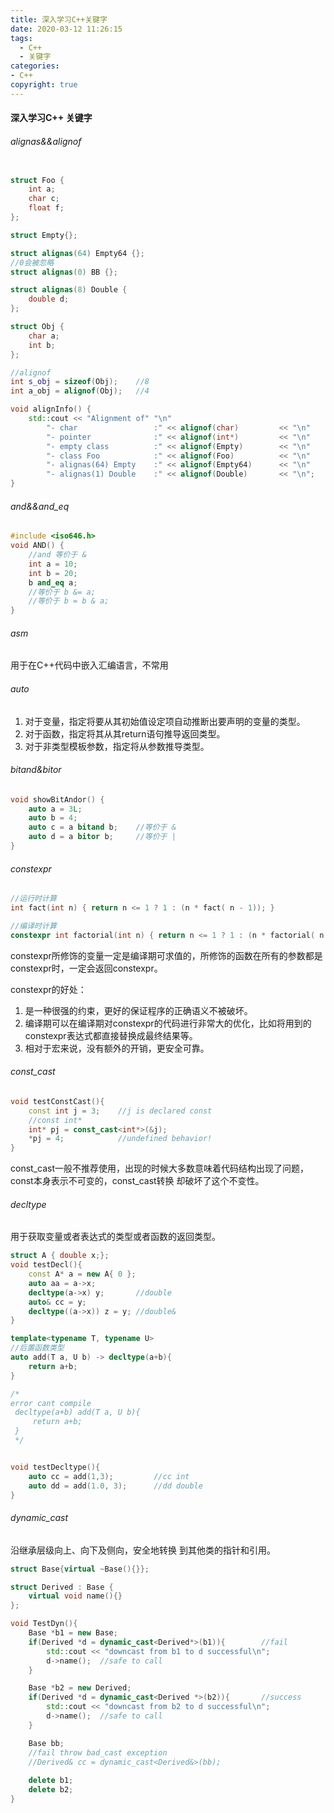 ```yaml
---
title: 深入学习C++关键字
date: 2020-03-12 11:26:15
tags:
  - C++
  - 关键字
categories: 
- C++
copyright: true
---
```


#### 深入学习C++ 关键字

###### alignas&&alignof

```C++

struct Foo {
	int a;
	char c;
	float f;
};

struct Empty{};

struct alignas(64) Empty64 {};
//0会被忽略
struct alignas(0) BB {};

struct alignas(8) Double {
	double d;
};

struct Obj {
	char a;
	int b;
};

//alignof 
int s_obj = sizeof(Obj);	//8
int a_obj = alignof(Obj);	//4

void alignInfo() {
	std::cout << "Alignment of" "\n"
		"- char					:" << alignof(char)			<< "\n"		//1
		"- pointer				:" << alignof(int*)			<< "\n"		//8 4
		"- empty class			:" << alignof(Empty)		<< "\n"		//1
		"- class Foo			:" << alignof(Foo)			<< "\n"		//4
		"- alignas(64) Empty	:" << alignof(Empty64)		<< "\n"		//64
		"- alignas(1) Double	:" << alignof(Double)		<< "\n";	//8(WIN下编译报错)
}

```

###### and&&and_eq

```C++
#include <iso646.h>
void AND() {
	//and 等价于 &
	int a = 10;
	int b = 20;
	b and_eq a;
	//等价于 b &= a;
	//等价于 b = b & a;
}
```

###### asm

用于在C++代码中嵌入汇编语言，不常用

###### auto

1. 对于变量，指定将要从其初始值设定项自动推断出要声明的变量的类型。
2. 对于函数，指定将其从其return语句推导返回类型。
3. 对于非类型模板参数，指定将从参数推导类型。

###### bitand&bitor

```C++
void showBitAndor() {
	auto a = 3L;
	auto b = 4;
	auto c = a bitand b;	//等价于 &
	auto d = a bitor b;		//等价于 |
}
```

###### constexpr

```C++
//运行时计算
int fact(int n) { return n <= 1 ? 1 : (n * fact( n - 1)); }

//编译时计算
constexpr int factorial(int n) { return n <= 1 ? 1 : (n * factorial( n - 1)); }
```

constexpr所修饰的变量一定是编译期可求值的，所修饰的函数在所有的参数都是constexpr时，一定会返回constexpr。

constexpr的好处：

1. 是一种很强的约束，更好的保证程序的正确语义不被破坏。
2. 编译期可以在编译期对constexpr的代码进行非常大的优化，比如将用到的constexpr表达式都直接替换成最终结果等。
3. 相对于宏来说，没有额外的开销，更安全可靠。

###### const_cast

```C++
void testConstCast(){
	const int j = 3;	//j is declared const
	//const int*
	int* pj = const_cast<int*>(&j); 
	*pj = 4;			//undefined behavior!
}

```

const_cast一般不推荐使用，出现的时候大多数意味着代码结构出现了问题，const本身表示不可变的，const_cast转换 却破坏了这个不变性。

###### decltype

用于获取变量或者表达式的类型或者函数的返回类型。

```C++
struct A { double x;};
void testDecl(){
	const A* a = new A{ 0 };
	auto aa = a->x;
	decltype(a->x) y;		//double
	auto& cc = y;
	decltype((a->x)) z = y;	//double&
}

template<typename T, typename U>
//后置函数类型
auto add(T a, U b) -> decltype(a+b){
	return a+b;
}

/* 
error cant compile
 decltype(a+b) add(T a, U b){
 	 return a+b;
 }
 */


void testDecltype(){
	auto cc = add(1,3);			//cc int
	auto dd = add(1.0, 3);		//dd double
}

```

###### dynamic_cast

沿继承层级向上、向下及侧向，安全地转换 到其他类的指针和引用。

```C++
struct Base{virtual ~Base(){}};

struct Derived : Base {
	virtual void name(){}
};

void TestDyn(){
	Base *b1 = new Base;
	if(Derived *d = dynamic_cast<Derived*>(b1)){		//fail
		std::cout << "downcast from b1 to d successful\n";
		d->name();	//safe to call
	}

	Base *b2 = new Derived;
	if(Derived *d = dynamic_cast<Derived *>(b2)){		//success
		std::cout << "downcast from b2 to d successful\n";
		d->name();	//safe to call
	}

	Base bb;
	//fail throw bad_cast exception
	//Derived& cc = dynamic_cast<Derived&>(bb);
    
    delete b1;
    delete b2;
}

```




